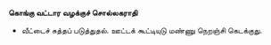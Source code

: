 **கொங்கு வட்டார வழக்குச் சொல்லகராதி**
- வீட்டைச் சுத்தப் படுத்துதல். ஊட்டக் கூட்டியுடு மண்ணு நெறஞ்சி கெடக்குது.

